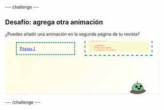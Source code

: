 --- challenge ---

## Desafío: agrega otra animación

¿Puedes añadir una animación en la segunda página de tu revista?

![Captura de pantalla](images/magazine-animation-challenge.png)

--- /challenge ---